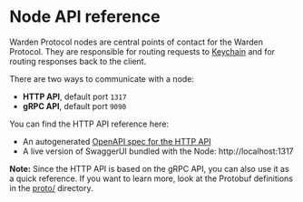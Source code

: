 ﻿---
sidebar_position: 5
---

# Node API reference

Warden Protocol nodes are central points of contact for the Warden Protocol. They are responsible for routing requests to [Keychain](/learn/glossary#keychain) and for routing responses back to the client.

There are two ways to communicate with a node:

- **HTTP API**, default port `1317`
- **gRPC API**, default port `9090`

You can find the HTTP API reference here:

- An autogenerated [OpenAPI spec for the HTTP API](/openapi.yml)
- A live version of SwaggerUI bundled with the Node: http://localhost:1317

**Note:** Since the HTTP API is based on the gRPC API, you can also use it as a quick reference. If you want to learn more, look at the Protobuf definitions in the [proto/](https://github.com/warden-protocol/wardenprotocol/tree/main/proto) directory.
